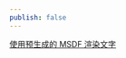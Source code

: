 ```yaml
---
publish: false
---
```


[使用预生成的 MSDF 渲染文字](/zh/guide/lesson-015#msdf)

<script setup>
import MSDFText from '../../components/MSDFText.vue'
</script>

<MSDFText />
